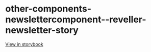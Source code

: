 # other-components-newslettercomponent--reveller-newsletter-story

[View in storybook](https://raw.githack.com/Independent-Digital-News-and-Media-Ltd/standard-pwamp-sb/PR-876-sb/index.html?path=/story/other-components-newslettercomponent--reveller-newsletter-story)